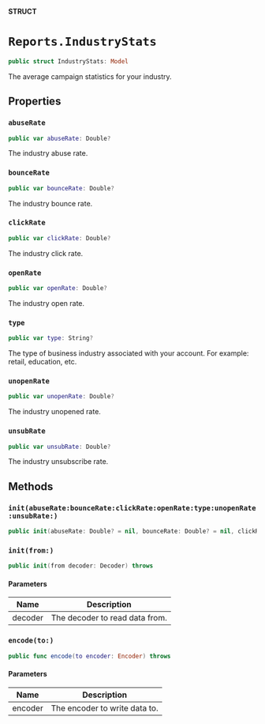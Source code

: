 **STRUCT**

# `Reports.IndustryStats`

```swift
public struct IndustryStats: Model
```

The average campaign statistics for your industry.

## Properties
### `abuseRate`

```swift
public var abuseRate: Double?
```

The industry abuse rate.

### `bounceRate`

```swift
public var bounceRate: Double?
```

The industry bounce rate.

### `clickRate`

```swift
public var clickRate: Double?
```

The industry click rate.

### `openRate`

```swift
public var openRate: Double?
```

The industry open rate.

### `type`

```swift
public var type: String?
```

The type of business industry associated with your account. For example: retail, education, etc.

### `unopenRate`

```swift
public var unopenRate: Double?
```

The industry unopened rate.

### `unsubRate`

```swift
public var unsubRate: Double?
```

The industry unsubscribe rate.

## Methods
### `init(abuseRate:bounceRate:clickRate:openRate:type:unopenRate:unsubRate:)`

```swift
public init(abuseRate: Double? = nil, bounceRate: Double? = nil, clickRate: Double? = nil, openRate: Double? = nil, type: String? = nil, unopenRate: Double? = nil, unsubRate: Double? = nil)
```

### `init(from:)`

```swift
public init(from decoder: Decoder) throws
```

#### Parameters

| Name | Description |
| ---- | ----------- |
| decoder | The decoder to read data from. |

### `encode(to:)`

```swift
public func encode(to encoder: Encoder) throws
```

#### Parameters

| Name | Description |
| ---- | ----------- |
| encoder | The encoder to write data to. |